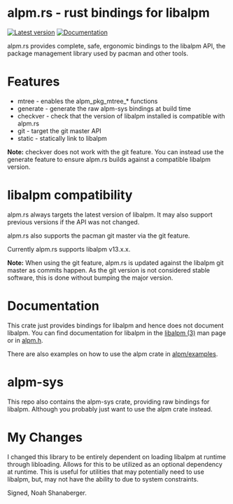 # alpm.rs - rust bindings for libalpm

[![Latest version](https://img.shields.io/crates/v/alpm.svg)](https://crates.io/crates/alpm)
[![Documentation](https://docs.rs/alpm/badge.svg)](https://docs.rs/alpm)

alpm.rs provides complete, safe, ergonomic bindings to the libalpm API,
the package management library used by pacman and other tools.

# Features

- mtree - enables the alpm_pkg_mtree_* functions
- generate - generate the raw alpm-sys bindings at build time
- checkver - check that the version of libalpm installed is compatible with alpm.rs
- git - target the git master API
- static - statically link to libalpm

**Note:** checkver does not work with the git feature. You can instead use
the generate feature to ensure alpm.rs builds against a compatible libalpm version.

# libalpm compatibility

alpm.rs always targets the latest version of libalpm. It may also support
previous versions if the API was not changed.

alpm.rs also supports the pacman git master via the git feature.

Currently alpm.rs supports libalpm v13.x.x.

**Note:** When using the git feature, alpm.rs is updated against the libalpm git master
as commits happen. As the git version is not considered stable software, this is done
without bumping the major version.

# Documentation

This crate just provides bindings for libalpm and hence does not document libalpm.
You can find documentation for libalpm in the [libalpm (3)](https://man.archlinux.org/man/core/pacman/libalpm.3.en) man page or in [alpm.h](https://gitlab.archlinux.org/pacman/pacman/-/blob/master/lib/libalpm/alpm.h).

There are also examples on how to use the alpm crate in [alpm/examples](alpm/examples).

# alpm-sys

This repo also contains the alpm-sys crate, providing raw bindings for libalpm.
Although you probably just want to use the alpm crate instead.

# My Changes

I changed this library to be entirely dependent on loading libalpm at runtime through libloading.
Allows for this to be utilized as an optional dependency at runtime. This is useful for utilities
that may potentially need to use libalpm, but, may not have the ability to due to system constraints.

Signed, Noah Shanaberger.
